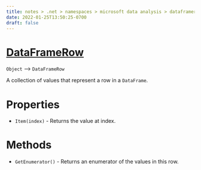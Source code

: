```yaml
---
title: notes > .net > namespaces > microsoft data analysis > dataframerow
date: 2022-01-25T13:50:25-0700
draft: false
---
```

# [DataFrameRow](https://docs.microsoft.com/en-us/dotnet/api/microsoft.data.analysis.dataframerow?view=ml-dotnet-preview)
`Object` –> `DataFrameRow`  

A collection of values that represent a row in a `DataFrame`.

# Properties
- `Item(index)` - Returns the value at index.

# Methods
- `GetEnumerator()` - Returns an enumerator of the values in this row.
